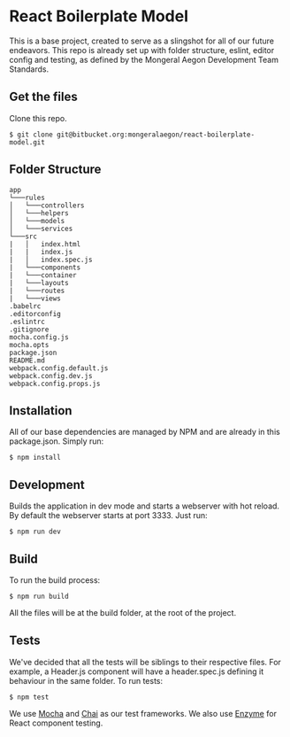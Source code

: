 # React Boilerplate Model

This is a base project, created to serve as a slingshot for all of our future endeavors. This repo is already set up with folder structure, eslint, editor config and testing, as defined by the Mongeral Aegon Development Team Standards.

## Get the files

Clone this repo.

```
$ git clone git@bitbucket.org:mongeralaegon/react-boilerplate-model.git
```

## Folder Structure

```
app
└───rules
│   └───controllers
│   └───helpers
│   └───models
│   └───services
└───src
|   │   index.html
|   |   index.js
|   │   index.spec.js
|   └───components
|   └───container
|   └───layouts
|   └───routes
|   └───views
.babelrc
.editorconfig
.eslintrc
.gitignore
mocha.config.js
mocha.opts
package.json
README.md
webpack.config.default.js
webpack.config.dev.js  
webpack.config.props.js
```

## Installation

All of our base dependencies are managed by NPM and are already in this package.json. Simply run:

```
$ npm install
```

## Development

Builds the application in dev mode and starts a webserver with hot reload. By default the webserver starts at port 3333.
Just run:

```
$ npm run dev
```

## Build

To run the build process:

```
$ npm run build
```

All the files will be at the build folder, at the root of the project.

## Tests

We've decided that all the tests will be siblings to their respective files. For example, a Header.js component will have a header.spec.js defining it behaviour in the same folder. To run tests:

```
$ npm test
```

We use [Mocha](https://mochajs.org/) and [Chai](http://chaijs.com/) as our test frameworks. We also use [Enzyme](https://github.com/airbnb/enzyme) for React component testing.
